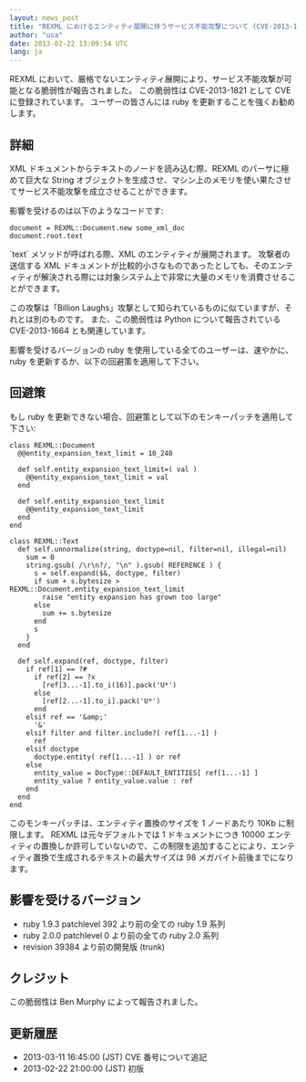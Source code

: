```yaml
---
layout: news_post
title: "REXML におけるエンティティ展開に伴うサービス不能攻撃について (CVE-2013-1821)"
author: "usa"
date: 2013-02-22 13:09:54 UTC
lang: ja
---
```


REXML において、厳格でないエンティティ展開により、サービス不能攻撃が可能となる脆弱性が報告されました。 この脆弱性は
CVE-2013-1821 として CVE に登録されています。 ユーザーの皆さんには ruby を更新することを強くお勧めします。

## 詳細

XML ドキュメントからテキストのノードを読み込む際、REXML のパーサに極めて巨大な String
オブジェクトを生成させ、マシン上のメモリを使い果たさせてサービス不能攻撃を成立させることができます。

影響を受けるのは以下のようなコードです:

    document = REXML::Document.new some_xml_doc
    document.root.text

\`text\` メソッドが呼ばれる際、XML のエンティティが展開されます。 攻撃者の送信する XML
ドキュメントが比較的小さなものであったとしても、そのエンティティが解決される際には対象システム上で非常に大量のメモリを消費させることができます。

この攻撃は「Billion Laughs」攻撃として知られているものに似ていますが、それとは別のものです。 また、この脆弱性は Python
について報告されている CVE-2013-1664 とも関連しています。

影響を受けるバージョンの ruby を使用している全てのユーザーは、速やかに、ruby を更新するか、以下の回避策を適用して下さい。

## 回避策

もし ruby を更新できない場合、回避策として以下のモンキーパッチを適用して下さい:

    class REXML::Document
      @@entity_expansion_text_limit = 10_240

      def self.entity_expansion_text_limit=( val )
        @@entity_expansion_text_limit = val
      end

      def self.entity_expansion_text_limit
        @@entity_expansion_text_limit
      end
    end

    class REXML::Text
      def self.unnormalize(string, doctype=nil, filter=nil, illegal=nil)
        sum = 0
        string.gsub( /\r\n?/, "\n" ).gsub( REFERENCE ) {
          s = self.expand($&, doctype, filter)
          if sum + s.bytesize > REXML::Document.entity_expansion_text_limit
            raise "entity expansion has grown too large"
          else
            sum += s.bytesize
          end
          s
        }
      end

      def self.expand(ref, doctype, filter)
        if ref[1] == ?#
          if ref[2] == ?x
            [ref[3...-1].to_i(16)].pack('U*')
          else
            [ref[2...-1].to_i].pack('U*')
          end
        elsif ref == '&amp;'
          '&'
        elsif filter and filter.include?( ref[1...-1] )
          ref
        elsif doctype
          doctype.entity( ref[1...-1] ) or ref
        else
          entity_value = DocType::DEFAULT_ENTITIES[ ref[1...-1] ]
          entity_value ? entity_value.value : ref
        end
      end
    end

このモンキーパッチは、エンティティ置換のサイズを 1 ノードあたり 10Kb に制限します。 REXML は元々デフォルトでは 1
ドキュメントにつき 10000
エンティティの置換しか許可していないので、この制限を追加することにより、エンティティ置換で生成されるテキストの最大サイズは 98
メガバイト前後までになります。

## 影響を受けるバージョン

* ruby 1.9.3 patchlevel 392 より前の全ての ruby 1.9 系列
* ruby 2.0.0 patchlevel 0 より前の全ての ruby 2.0 系列
* revision 39384 より前の開発版 (trunk)

## クレジット

この脆弱性は Ben Murphy によって報告されました。

## 更新履歴

* 2013-03-11 16:45:00 (JST) CVE 番号について追記
* 2013-02-22 21:00:00 (JST) 初版

